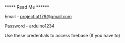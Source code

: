 ***** Read Me ******

Email - projectiot179@gmail.com

Password - arduino1234

Use these credentials to access firebase (If you have to)
